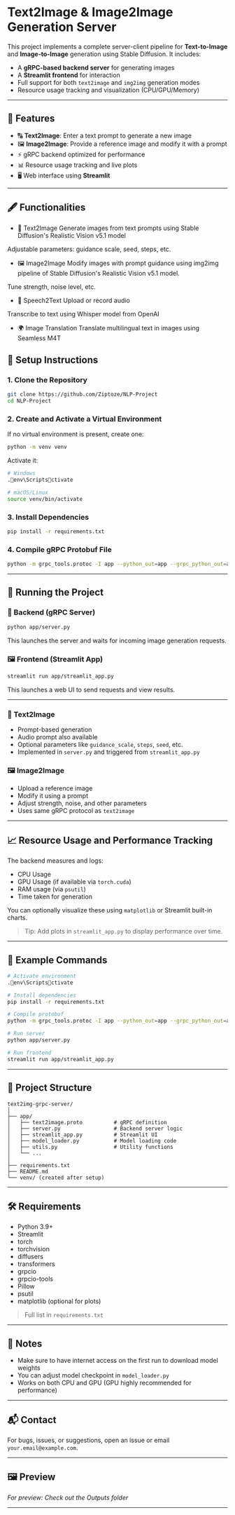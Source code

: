 
# Text2Image & Image2Image Generation Server

This project implements a complete server-client pipeline for **Text-to-Image** and **Image-to-Image** generation using Stable Diffusion. It includes:

- A **gRPC-based backend server** for generating images
- A **Streamlit frontend** for interaction
- Full support for both `text2image` and `img2img` generation modes
- Resource usage tracking and visualization (CPU/GPU/Memory)

---

## 🧠 Features

- 🔠 **Text2Image**: Enter a text prompt to generate a new image
- 🖼️ **Image2Image**: Provide a reference image and modify it with a prompt
- ⚡ gRPC backend optimized for performance
- 📊 Resource usage tracking and live plots
- 🖥️ Web interface using **Streamlit**

---

## 🖋️ Functionalities
- 🔡 Text2Image
Generate images from text prompts using Stable Diffusion's Realistic Vision v5.1 model

Adjustable parameters: guidance scale, seed, steps, etc.

- 🖼️ Image2Image
Modify images with prompt guidance using img2img pipeline of Stable Diffusion's Realistic Vision v5.1 model.

Tune strength, noise level, etc.

- 🎤 Speech2Text
Upload or record audio

Transcribe to text using Whisper model from OpenAI

- 🌍 Image Translation
Translate multilingual text in images using Seamless M4T

## 🔧 Setup Instructions

### 1. Clone the Repository

```bash
git clone https://github.com/Ziptoze/NLP-Project
cd NLP-Project
```

### 2. Create and Activate a Virtual Environment

If no virtual environment is present, create one:

```bash
python -m venv venv
```

Activate it:

```bash
# Windows
.env\Scriptsctivate

# macOS/Linux
source venv/bin/activate
```

### 3. Install Dependencies

```bash
pip install -r requirements.txt
```

### 4. Compile gRPC Protobuf File

```bash
python -m grpc_tools.protoc -I app --python_out=app --grpc_python_out=app app/text2image.proto
```

---

## 🚀 Running the Project

### 🧠 Backend (gRPC Server)

```bash
python app/server.py
```

This launches the server and waits for incoming image generation requests.

### 🖼️ Frontend (Streamlit App)

```bash
streamlit run app/streamlit_app.py
```

This launches a web UI to send requests and view results.

---


### 🔡 Text2Image

- Prompt-based generation
- Audio prompt also available
- Optional parameters like `guidance_scale`, `steps`, `seed`, etc.
- Implemented in `server.py` and triggered from `streamlit_app.py`

### 🖼️ Image2Image

- Upload a reference image
- Modify it using a prompt
- Adjust strength, noise, and other parameters
- Uses same gRPC protocol as `text2image`

---

## 📈 Resource Usage and Performance Tracking

The backend measures and logs:

- CPU Usage
- GPU Usage (if available via `torch.cuda`)
- RAM usage (via `psutil`)
- Time taken for generation

You can optionally visualize these using `matplotlib` or Streamlit built-in charts.

> Tip: Add plots in `streamlit_app.py` to display performance over time.

---

## 🧪 Example Commands

```bash
# Activate environment
.env\Scriptsctivate

# Install dependencies
pip install -r requirements.txt

# Compile protobuf
python -m grpc_tools.protoc -I app --python_out=app --grpc_python_out=app app/text2image.proto

# Run server
python app/server.py

# Run frontend
streamlit run app/streamlit_app.py
```

---

## 📂 Project Structure

```
text2img-grpc-server/
│
├── app/
│   ├── text2image.proto          # gRPC definition
│   ├── server.py                 # Backend server logic
│   ├── streamlit_app.py          # Streamlit UI
│   ├── model_loader.py           # Model loading code
│   ├── utils.py                  # Utility functions
│   └── ...
│
├── requirements.txt
├── README.md
└── venv/ (created after setup)
```

---

## 🛠️ Requirements

- Python 3.9+
- Streamlit
- torch
- torchvision
- diffusers
- transformers
- grpcio
- grpcio-tools
- Pillow
- psutil
- matplotlib (optional for plots)

> Full list in `requirements.txt`

---

## 📌 Notes

- Make sure to have internet access on the first run to download model weights
- You can adjust model checkpoint in `model_loader.py`
- Works on both CPU and GPU (GPU highly recommended for performance)

---

## 📬 Contact

For bugs, issues, or suggestions, open an issue or email `your.email@example.com`.

---

## 🖼️ Preview
 
*For preview: Check out the Outputs folder*

---
